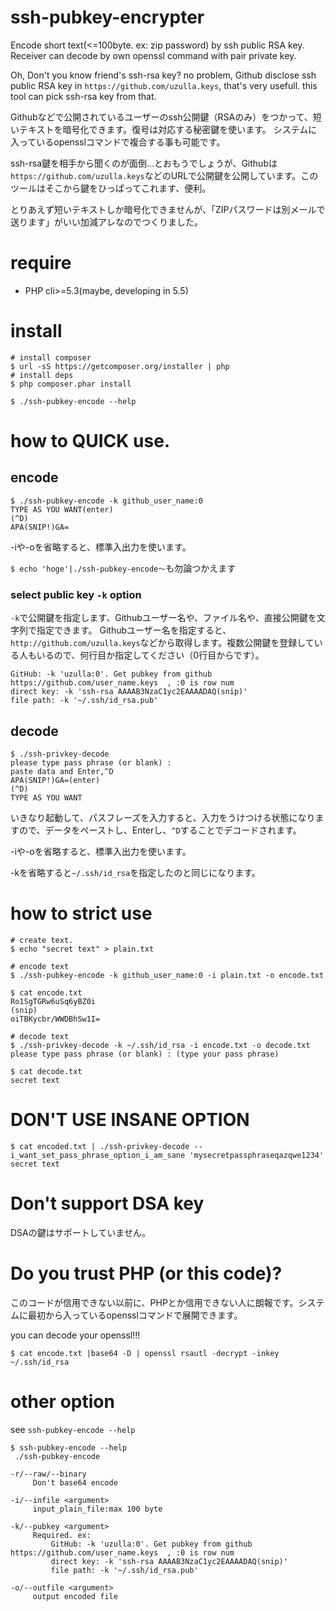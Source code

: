 ssh-pubkey-encrypter
==========================

Encode short text(<=100byte. ex: zip password) by ssh public RSA key. Receiver can decode by own openssl command with pair private key.

Oh, Don't you know friend's ssh-rsa key? no problem, Github disclose ssh public RSA key in `https://github.com/uzulla.keys`, that's very usefull. this tool can pick ssh-rsa key from that.


Githubなどで公開されているユーザーのssh公開鍵（RSAのみ）をつかって、短いテキストを暗号化できます。復号は対応する秘密鍵を使います。
システムに入っているopensslコマンドで複合する事も可能です。

ssh-rsa鍵を相手から聞くのが面倒…とおもうでしょうが、Githubは`https://github.com/uzulla.keys`などのURLで公開鍵を公開しています。このツールはそこから鍵をひっぱってこれます、便利。

とりあえず短いテキストしか暗号化できませんが、「ZIPパスワードは別メールで送ります」がいい加減アレなのでつくりました。

# require

- PHP cli>=5.3(maybe, developing in 5.5)

# install

```
# install composer
$ url -sS https://getcomposer.org/installer | php
# install deps
$ php composer.phar install

$ ./ssh-pubkey-encode --help
```

# how to QUICK use.

## encode

```
$ ./ssh-pubkey-encode -k github_user_name:0
TYPE AS YOU WANT(enter)
(^D)
APA(SNIP!)GA=
```

-iや-oを省略すると、標準入出力を使います。

`$ echo 'hoge'|./ssh-pubkey-encode〜`も勿論つかえます


### select public key `-k` option

`-k`で公開鍵を指定します、Githubユーザー名や、ファイル名や、直接公開鍵を文字列で指定できます。
Githubユーザー名を指定すると、`http://github.com/uzulla.keys`などから取得します。複数公開鍵を登録している人もいるので、何行目か指定してください（0行目からです）。

```
GitHub: -k 'uzulla:0'. Get pubkey from github https://github.com/user_name.keys  , :0 is row num
direct key: -k 'ssh-rsa AAAAB3NzaC1yc2EAAAADAQ(snip)'
file path: -k '~/.ssh/id_rsa.pub'
```

## decode

```
$ ./ssh-privkey-decode
please type pass phrase (or blank) :
paste data and Enter,^D
APA(SNIP!)GA=(enter)
(^D)
TYPE AS YOU WANT
```

いきなり起動して、パスフレーズを入力すると、入力をうけつける状態になりますので、データをペーストし、Enterし、`^D`することでデコードされます。

-iや-oを省略すると、標準入出力を使います。

-kを省略すると`~/.ssh/id_rsa`を指定したのと同じになります。


# how to strict use

```
# create text.
$ echo "secret text" > plain.txt

# encode text
$ ./ssh-pubkey-encode -k github_user_name:0 -i plain.txt -o encode.txt

$ cat encode.txt
Ro1SgTGRw6uSq6yBZ0i
(snip)
oiTBKycbr/WWDBhSw1I=

# decode text
$ ./ssh-privkey-decode -k ~/.ssh/id_rsa -i encode.txt -o decode.txt
please type pass phrase (or blank) : (type your pass phrase)

$ cat decode.txt
secret text
```


# DON'T USE INSANE OPTION

```
$ cat encoded.txt | ./ssh-privkey-decode --i_want_set_pass_phrase_option_i_am_sane 'mysecretpassphraseqazqwe1234'
secret text
```

# Don't support DSA key

DSAの鍵はサポートしていません。

# Do you trust PHP (or this code)?

このコードが信用できない以前に、PHPとか信用できない人に朗報です。システムに最初から入っているopensslコマンドで展開できます。

you can decode your openssl!!!

```
$ cat encode.txt |base64 -D | openssl rsautl -decrypt -inkey ~/.ssh/id_rsa
```

# other option

see `ssh-pubkey-encode --help`

```
$ ssh-pubkey-encode --help
 ./ssh-pubkey-encode

-r/--raw/--binary
     Don't base64 encode

-i/--infile <argument>
     input_plain_file:max 100 byte

-k/--pubkey <argument>
     Required. ex:
         GitHub: -k 'uzulla:0'. Get pubkey from github https://github.com/user_name.keys  , :0 is row num
         direct key: -k 'ssh-rsa AAAAB3NzaC1yc2EAAAADAQ(snip)'
         file path: -k '~/.ssh/id_rsa.pub'

-o/--outfile <argument>
     output encoded file
```
